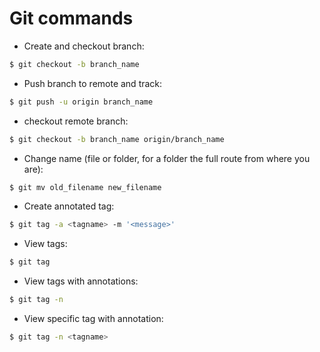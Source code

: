 # Git commands

+ Create and checkout branch: 

```bash
$ git checkout -b branch_name
```

+ Push branch to remote and track: 

```bash
$ git push -u origin branch_name
```

+ checkout remote branch: 

```bash
$ git checkout -b branch_name origin/branch_name
```

+ Change name (file or folder, for a folder the full route from where you are): 

```bash
$ git mv old_filename new_filename
```

+ Create annotated tag: 

```bash
$ git tag -a <tagname> -m '<message>'
```

+ View tags: 

```bash
$ git tag
```

+ View tags with annotations: 

```bash
$ git tag -n
```

+ View specific tag with annotation: 

```bash
$ git tag -n <tagname>
```

